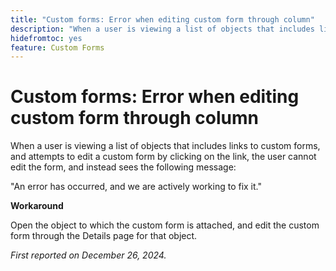 ```yaml
---
title: "Custom forms: Error when editing custom form through column"
description: "When a user is viewing a list of objects that includes links to custom forms, and attempts to edit a custom form by clicking on the link, the user cannot edit the form, and sees an error message. A workaround is available"
hidefromtoc: yes
feature: Custom Forms
---
```


# Custom forms: Error when editing custom form through column

When a user is viewing a list of objects that includes links to custom forms, and attempts to edit a custom form by clicking on the link, the user cannot edit the form, and instead sees the following message:

"An error has occurred, and we are actively working to fix it."

**Workaround**

Open the object to which the custom form is attached, and edit the custom form through the Details page for that object.

_First reported on December 26, 2024._
